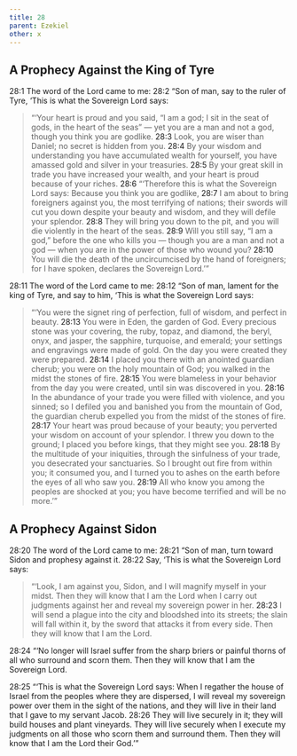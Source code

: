 ```yaml
---
title: 28
parent: Ezekiel
other: x
---
```


## A Prophecy Against the King of Tyre

<a name="28:1">28:1</a> The word of the Lord came to me: <a name="28:2">28:2</a> “Son of man, say to the ruler of Tyre, ‘This is what the Sovereign Lord says:

> “‘Your heart is proud and you said, “I am a god;
> I sit in the seat of gods, in the heart of the seas” — 
> yet you are a man and not a god,
> though you think you are godlike.
> <a name="28:3">28:3</a> Look, you are wiser than Daniel;
> no secret is hidden from you.
> <a name="28:4">28:4</a> By your wisdom and understanding
> you have accumulated wealth for yourself,
> you have amassed gold and silver in your treasuries.
> <a name="28:5">28:5</a> By your great skill in trade you have increased your wealth,
> and your heart is proud because of your riches.
> <a name="28:6">28:6</a> “‘Therefore this is what the Sovereign Lord says:
> Because you think you are godlike,
> <a name="28:7">28:7</a> I am about to bring foreigners against you,
> the most terrifying of nations;
> their swords will cut you down despite your beauty and wisdom,
> and they will defile your splendor.
> <a name="28:8">28:8</a> They will bring you down to the pit,
> and you will die violently in the heart of the seas.
> <a name="28:9">28:9</a> Will you still say, “I am a god,” before the one who kills you — 
> though you are a man and not a god — 
> when you are in the power of those who wound you?
> <a name="28:10">28:10</a> You will die the death of the uncircumcised by the hand of foreigners;
> for I have spoken, declares the Sovereign Lord.’”

<a name="28:11">28:11</a> The word of the Lord came to me: <a name="28:12">28:12</a> “Son of man, lament for the king of Tyre, and say to him, ‘This is what the Sovereign Lord says:

> “‘You were the signet ring of perfection,
> full of wisdom, and perfect in beauty.
> <a name="28:13">28:13</a> You were in Eden, the garden of God.
> Every precious stone was your covering,
> the ruby, topaz, and diamond,
> the beryl, onyx, and jasper,
> the sapphire, turquoise, and emerald;
> your settings and engravings were made of gold.
> On the day you were created they were prepared.
> <a name="28:14">28:14</a> I placed you there with an anointed guardian cherub;
> you were on the holy mountain of God;
> you walked in the midst the stones of fire.
> <a name="28:15">28:15</a> You were blameless in your behavior from the day you were created,
> until sin was discovered in you.
> <a name="28:16">28:16</a> In the abundance of your trade you were filled with violence,
> and you sinned;
> so I defiled you and banished you from the mountain of God,
> the guardian cherub expelled you from the midst of the stones of fire.
> <a name="28:17">28:17</a> Your heart was proud because of your beauty;
> you perverted your wisdom on account of your splendor.
> I threw you down to the ground;
> I placed you before kings, that they might see you.
> <a name="28:18">28:18</a> By the multitude of your iniquities,
> through the sinfulness of your trade,
> you desecrated your sanctuaries.
> So I brought out fire from within you; it consumed you,
> and I turned you to ashes on the earth before the eyes of all who saw you.
> <a name="28:19">28:19</a> All who know you among the peoples are shocked at you;
> you have become terrified and will be no more.’”

## A Prophecy Against Sidon

<a name="28:20">28:20</a> The word of the Lord came to me: <a name="28:21">28:21</a> “Son of man, turn toward Sidon and prophesy against it. <a name="28:22">28:22</a> Say, ‘This is what the Sovereign Lord says:

> “‘Look, I am against you, Sidon,
> and I will magnify myself in your midst.
> Then they will know that I am the Lord
> when I carry out judgments against her and reveal my sovereign power in her.
> <a name="28:23">28:23</a> I will send a plague into the city and bloodshed into its streets;
> the slain will fall within it, by the sword that attacks it from every side.
> Then they will know that I am the Lord.

<a name="28:24">28:24</a> “‘No longer will Israel suffer from the sharp briers or painful thorns of all who surround and scorn them. Then they will know that I am the Sovereign Lord.

<a name="28:25">28:25</a> “‘This is what the Sovereign Lord says: When I regather the house of Israel from the peoples where they are dispersed, I will reveal my sovereign power over them in the sight of the nations, and they will live in their land that I gave to my servant Jacob. <a name="28:26">28:26</a> They will live securely in it; they will build houses and plant vineyards. They will live securely when I execute my judgments on all those who scorn them and surround them. Then they will know that I am the Lord their God.’”
